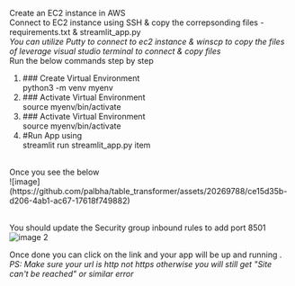 Create an EC2 instance in AWS <br>
Connect to EC2 instance using SSH & copy the correpsonding files - requirements.txt & streamlit_app.py <br>
*You can utilize Putty to connect to ec2 instance & winscp to copy the files of leverage visual studio terminal to connect & copy files* <br>
Run the below commands step by step <br>
<ol>
            <li>### Create Virtual Environment <br> python3 -m venv myenv</li>
            <li>### Activate Virtual Environment <br> source myenv/bin/activate</li>
            <li>### Activate Virtual Environment <br> source myenv/bin/activate</li>
            <li>#Run App using <br> streamlit run streamlit_app.py item</li>
</ol> <br>
Once you see the below <br>
![image](https://github.com/palbha/table_transformer/assets/20269788/ce15d35b-d206-4ab1-ac67-17618f749882)

<br>You should update the Security group inbound rules to add port 8501 <br>
![image 2](https://github.com/palbha/table_transformer/assets/20269788/7d23148d-a92d-4ee4-bd07-111d4936e858)

Once done you can click on the link and your app will be up and running . <br>
*PS: Make sure your url is http not https otherwise you will still get "Site can't be reached" or similar error*

